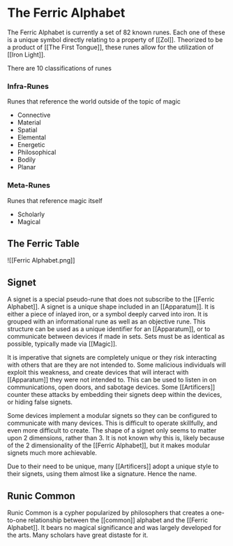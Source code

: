 # The Ferric Alphabet
The Ferric Alphabet is currently a set of 82 known runes. Each one of these is a unique symbol directly relating to a property of [[Zol]]. Theorized to be a product of [[The First Tongue]], these runes allow for the utilization of [[Iron Light]].

There are 10 classifications of runes

### Infra-Runes
Runes that reference the world outside of the topic of magic
- Connective
- Material
- Spatial
- Elemental
- Energetic
- Philosophical
- Bodily
- Planar

### Meta-Runes
Runes that reference magic itself
- Scholarly
- Magical

## The Ferric Table
![[Ferric Alphabet.png]]

## Signet
A signet is a special pseudo-rune that does not subscribe to the [[Ferric Alphabet]]. A signet is a unique shape included in an [[Apparatum]]. It is either a piece of inlayed iron, or a symbol deeply carved into iron. It is grouped with an informational rune as well as an objective rune. This structure can be used as a unique identifier for an [[Apparatum]], or to communicate between devices if made in sets. Sets must be as identical as possible, typically made via [[Magic]].

It is imperative that signets are completely unique or they risk interacting with others that are they are not intended to. Some malicious individuals will exploit this weakness, and create devices that will interact with [[Apparatum]] they were not intended to. This can be used to listen in on communications, open doors, and sabotage devices. Some [[Artificers]] counter these attacks by embedding their signets deep within the devices, or hiding false signets.

Some devices implement a modular signets so they can be configured to communicate with many devices. This is difficult to operate skillfully, and even more difficult to create. The shape of a signet only seems to matter upon 2 dimensions, rather than 3. It is not known why this is, likely because of the 2 dimensionality of the [[Ferric Alphabet]], but it makes modular signets much more achievable.

Due to their need to be unique, many [[Artificers]] adopt a unique style to their signets, using them almost like a signature. Hence the name.

## Runic Common
Runic Common is a cypher popularized by philosophers that creates a one-to-one relationship between the [[common]] alphabet and the [[Ferric Alphabet]]. It bears no magical significance and was largely developed for the arts. Many scholars have great distaste for it.